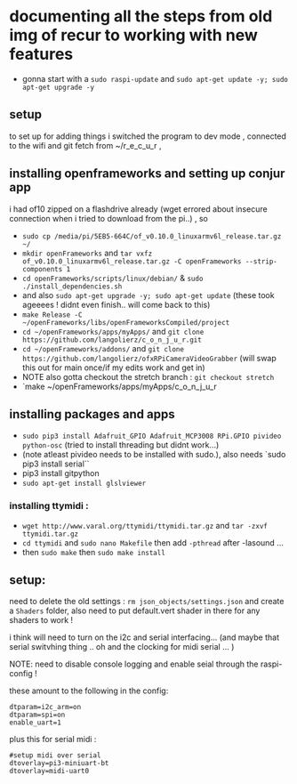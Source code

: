 # documenting all the steps from old img of recur to working with new features

- gonna start with a `sudo raspi-update` and `sudo apt-get update -y; sudo apt-get upgrade -y`

## setup

to set up for adding things i switched the program to dev mode , connected to the wifi and git fetch from ~/r_e_c_u_r ,

## installing openframeworks and setting up conjur app

i had of10 zipped on a flashdrive already (wget errored about insecure connection when i tried to download from the pi..) , so 

- `sudo cp /media/pi/5EB5-664C/of_v0.10.0_linuxarmv6l_release.tar.gz ~/`
- `mkdir openFrameworks` and `tar vxfz of_v0.10.0_linuxarmv6l_release.tar.gz -C openFrameworks --strip-components 1`
- `cd openFrameworks/scripts/linux/debian/` &  `sudo ./install_dependencies.sh`
- and also `sudo apt-get upgrade -y; sudo apt-get update` (these took ageeees ! didnt even finish.. will come back to this)
- `make Release -C ~/openFrameworks/libs/openFrameworksCompiled/project`
- `cd ~/openFrameworks/apps/myApps/` and `git clone https://github.com/langolierz/c_o_n_j_u_r.git`
- `cd ~/openFrameworks/addons/` and `git clone https://github.com/langolierz/ofxRPiCameraVideoGrabber` (will swap this out for main once/if my edits work and get in)
- NOTE also gotta checkout the stretch branch : `git checkout stretch`
- `make ~/openFrameworks/apps/myApps/c_o_n_j_u_r


## installing packages and apps

- `sudo pip3 install Adafruit_GPIO Adafruit_MCP3008 RPi.GPIO pivideo python-osc` (tried to install threading but didnt work...)
 - (note atleast pivideo needs to be installed with sudo.), also needs `sudo pip3 install serial``
- pip3 install gitpython
- `sudo apt-get install glslviewer`

### installing ttymidi :
- `wget http://www.varal.org/ttymidi/ttymidi.tar.gz` and `tar -zxvf ttymidi.tar.gz`
- `cd ttymidi` and `sudo nano Makefile` then add `-pthread` after -lasound ... 
- then `sudo make` then `sudo make install`

## setup:

need to delete the old settings : `rm json_objects/settings.json` and create a `Shaders` folder, also need to put default.vert shader in there for any shaders to work !

i think will need to turn on the i2c and serial interfacing... (and maybe that serial switvhing thing .. oh and the clocking for midi serial ...  )

NOTE: need to disable console logging and enable seial through the raspi-config !

these amount to the following in the config:
```
dtparam=i2c_arm=on
dtparam=spi=on
enable_uart=1
```
plus this for serial midi : 
```
#setup midi over serial
dtoverlay=pi3-miniuart-bt
dtoverlay=midi-uart0
```








